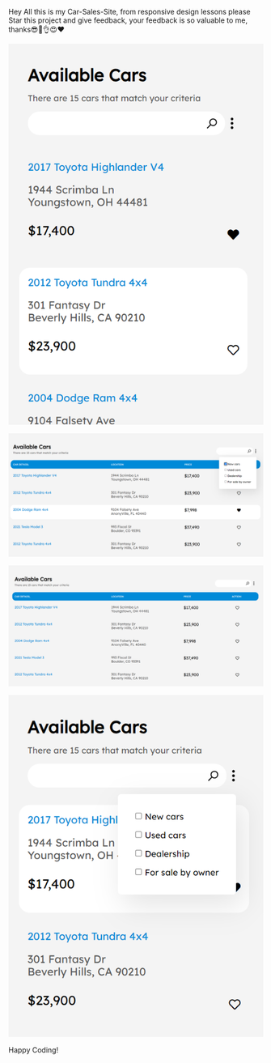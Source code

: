 Hey All this is my Car-Sales-Site, from responsive design lessons please Star this project and give feedback, your feedback is so valuable to me, thanks😎🥳👌😍❤️

![Alt text](<Screenshot 2024-01-18 093804.png>) 


![Alt text](<Screenshot 2024-01-18 094537.png>)


![Alt text](<Screenshot 2024-01-18 093649.png>) 


![Alt text](<Screenshot 2024-01-18 093748.png>)


Happy Coding!
